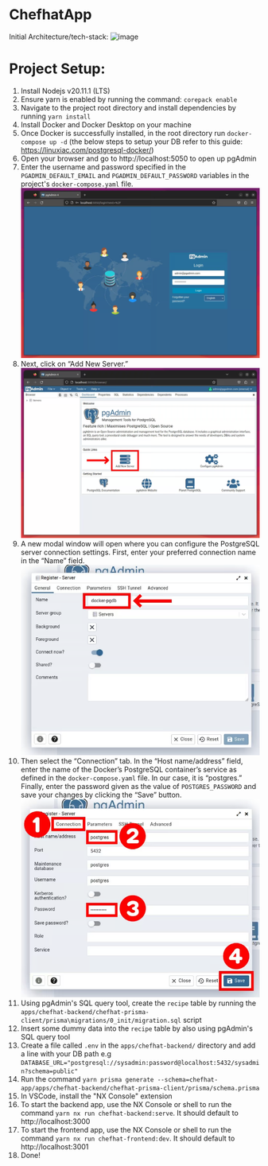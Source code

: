 # ChefhatApp

Initial Architecture/tech-stack:
![image](https://github.com/DominikZig/chefhat-poc/assets/37207882/27e00d0b-e95a-475c-95cd-4da52172391e)


# Project Setup:
1. Install Nodejs v20.11.1 (LTS)
2. Ensure yarn is enabled by running the command: `corepack enable`
3. Navigate to the project root directory and install dependencies by running `yarn install`
4. Install Docker and Docker Desktop on your machine
5. Once Docker is successfully installed, in the root directory run `docker-compose up -d` (the below steps to setup your DB refer to this guide: https://linuxiac.com/postgresql-docker/)
6. Open your browser and go to http://localhost:5050 to open up pgAdmin
7. Enter the username and password specified in the `PGADMIN_DEFAULT_EMAIL` and `PGADMIN_DEFAULT_PASSWORD` variables in the project's `docker-compose.yaml` file.
![alt text](image.png)
8. Next, click on “Add New Server.”
![alt text](image-1.png)
9. A new modal window will open where you can configure the PostgreSQL server connection settings. First, enter your preferred connection name in the “Name” field.
![alt text](image-2.png)
10. Then select the “Connection” tab. In the “Host name/address” field, enter the name of the Docker’s PostgreSQL container’s service as defined in the `docker-compose.yaml` file. In our case, it is “postgres.” Finally, enter the password given as the value of `POSTGRES_PASSWORD` and save your changes by clicking the “Save” button.
![alt text](image-3.png)
11. Using pgAdmin's SQL query tool, create the `recipe` table by running the `apps/chefhat-backend/chefhat-prisma-client/prisma\migrations/0_init/migration.sql` script
12. Insert some dummy data into the `recipe` table by also using pgAdmin's SQL query tool
13. Create a file called `.env` in the `apps/chefhat-backend/` directory and add a line with your DB path e.g `DATABASE_URL="postgresql://sysadmin:password@localhost:5432/sysadmin?schema=public"`
14. Run the command `yarn prisma generate --schema=chefhat-app/apps/chefhat-backend/chefhat-prisma-client/prisma/schema.prisma`
15. In VSCode, install the "NX Console" extension
16. To start the backend app, use the NX Console or shell to run the command `yarn nx run chefhat-backend:serve`. It should default to http://localhost:3000
17. To start the frontend app, use the NX Console or shell to run the command `yarn nx run chefhat-frontend:dev`. It should default to http://localhost:3001
18. Done!